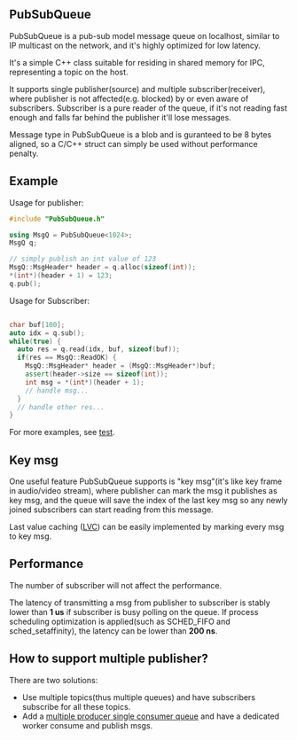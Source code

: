 ## PubSubQueue
PubSubQueue is a pub-sub model message queue on localhost, similar to IP multicast on the network, and it's highly optimized for low latency.

It's a simple C++ class suitable for residing in shared memory for IPC, representing a topic on the host.

It supports single publisher(source) and multiple subscriber(receiver), where publisher is not affected(e.g. blocked) by or even aware of subscribers. Subscriber is a pure reader of the queue, if it's not reading fast enough and falls far behind the publisher it'll lose messages.

Message type in PubSubQueue is a blob and is guranteed to be 8 bytes aligned, so a C/C++ struct can simply be used without performance penalty.

## Example
Usage for publisher:
```c++
#include "PubSubQueue.h"

using MsgQ = PubSubQueue<1024>;
MsgQ q;

// simply publish an int value of 123
MsgQ::MsgHeader* header = q.alloc(sizeof(int));
*(int*)(header + 1) = 123;
q.pub();
```

Usage for Subscriber:
```c++

char buf[100];
auto idx = q.sub();
while(true) {
  auto res = q.read(idx, buf, sizeof(buf));
  if(res == MsgQ::ReadOK) {
    MsgQ::MsgHeader* header = (MsgQ::MsgHeader*)buf;
    assert(header->size == sizeof(int));
    int msg = *(int*)(header + 1);
    // handle msg...
  }
  // handle other res...
}
```
For more examples, see [test](https://github.com/MengRao/IPC_PubSub/tree/master/test).

## Key msg
One useful feature PubSubQueue supports is "key msg"(it's like key frame in audio/video stream), where publisher can mark the msg it publishes as key msg, and the queue will save the index of the last key msg so any newly joined subscribers can start reading from this message.

Last value caching ([LVC](https://www.safaribooksonline.com/library/view/zeromq/9781449334437/ch05s03.html)) can be easily implemented by marking every msg to key msg.

## Performance
The number of subscriber will not affect the performance. 

The latency of transmitting a msg from publisher to subscriber is stably lower than **1 us** if subscriber is busy polling on the queue. If process scheduling optimization is applied(such as SCHED_FIFO and sched_setaffinity), the latency can be lower than **200 ns**.

## How to support multiple publisher?
There are two solutions:
 * Use multiple topics(thus multiple queues) and have subscribers subscribe for all these topics.
 * Add a [multiple producer single consumer queue](https://github.com/MengRao/MPSC_Queue) and have a dedicated worker consume and publish msgs.
